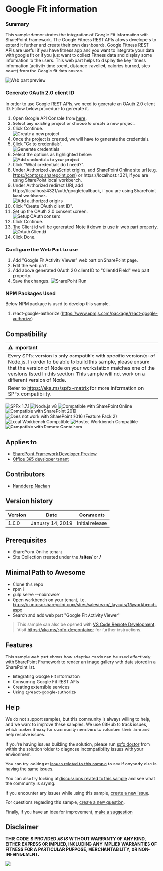 # Google Fit information

### Summary 

This sample demonstrates the integration of Google Fit information with SharePoint Framework. The Google Fitness REST APIs allows developers to extend it further and create their own dashboards. Google Fitness REST APIs are useful if you have fitness app and you want to integrate your data with google fit or if you just want to collect Fitness data and display some information to the users. This web part helps to display the key fitness information (activity time spent,  distance travelled, calories burned, step count) from the Google fit data source.

![Web part preview][figure1]

### Generate OAuth 2.0 client ID

In order to use Google REST APIs, we need to generate an OAuth 2.0 client ID. Follow below procedure to generate it.
1. Open Google API Console from [here](https://console.developers.google.com/flows/enableapi?apiid=fitness).
2. Select any existing project or choose to create a new project.
3. Click Continue. <br/>
![Create a new project][figure3]
4. Once the project is created, we will have to generate the credentials.
5. Click "Go to credentials".<br/>
![Generate credentials][figure4]
6. Select the options as highlighted below:<br/>
![Add credentials to your project][figure5]
7. Click "What credentials do I need?".
8. Under Authorized JavaScript origins, add SharePoint Online site url (e.g. https://contoso.sharepoint.com) or https://localhost:4321, if you are using SharePoint local workbench.
9. Under Authorized redirect URI, add https://localhost:4321/auth/google/callback, if you are using SharePoint local workbench.<br/>
![Add authorized origins][figure6]
10. Click "Create OAuth client ID".
11. Set up the OAuth 2.0 consent screen.<br/>
![Setup OAuth consent][figure7]
12. Click Continue.
13. The Client id will be generated. Note it down to use in web part property.<br/>
![OAuth ClientId][figure8]
14. Click Done.

### Configure the Web Part to use
1. Add "Google Fit Activity Viewer" web part on SharePoint page.
2. Edit the web part.
3. Add above generated OAuth 2.0 client ID to "ClientId Field" web part property.
4. Save the changes.
![SharePoint Run][figure2]

### NPM Packages Used
Below NPM package is used to develop this sample.
1.	react-google-authorize (https://www.npmjs.com/package/react-google-authorize) 


## Compatibility

| :warning: Important          |
|:---------------------------|
| Every SPFx version is only compatible with specific version(s) of Node.js. In order to be able to build this sample, please ensure that the version of Node on your workstation matches one of the versions listed in this section. This sample will not work on a different version of Node.|
|Refer to <https://aka.ms/spfx-matrix> for more information on SPFx compatibility.   |

![SPFx 1.7.1](https://img.shields.io/badge/SPFx-1.7.1-green.svg) 
![Node.js v8](https://img.shields.io/badge/Node.js-v8-green.svg) 
![Compatible with SharePoint Online](https://img.shields.io/badge/SharePoint%20Online-Compatible-green.svg)
![Compatible with SharePoint 2019](https://img.shields.io/badge/SharePoint%20Server%202019-Compatible-green.svg)
![Does not work with SharePoint 2016 (Feature Pack 2)](https://img.shields.io/badge/SharePoint%20Server%202016%20(Feature%20Pack%202)-Incompatible-red.svg "SharePoint Server 2016 Feature Pack 2 requires SPFx 1.1")
![Local Workbench Compatible](https://img.shields.io/badge/Local%20Workbench-Compatible-green.svg)
![Hosted Workbench Compatible](https://img.shields.io/badge/Hosted%20Workbench-Compatible-green.svg)
![Compatible with Remote Containers](https://img.shields.io/badge/Remote%20Containers-Compatible-green.svg)

## Applies to
* [SharePoint Framework Developer Preview](https://learn.microsoft.com/sharepoint/dev/spfx/sharepoint-framework-overview)
* [Office 365 developer tenant](https://learn.microsoft.com/sharepoint/dev/spfx/set-up-your-developer-tenant)

## Contributors

* [Nanddeep Nachan](https://github.com/nanddeepn) 

## Version history

Version|Date|Comments
-------|----|--------
1.0.0|January 14, 2019|Initial release

## Prerequisites

- SharePoint Online tenant 
- Site Collection created under the **/sites/** or **/**

## Minimal Path to Awesome

- Clone this repo
- npm i
- gulp serve --nobrowser
- Open workbench on your tenant, i.e. https://contoso.sharepoint.com/sites/salesteam/_layouts/15/workbench.aspx
- Search and add web part "Google Fit Activity Viewer"

>  This sample can also be opened with [VS Code Remote Development](https://code.visualstudio.com/docs/remote/remote-overview). Visit https://aka.ms/spfx-devcontainer for further instructions.

## Features
This sample web part shows how adaptive cards can be used effectively with SharePoint Framework to render an image gallery with data stored in a SharePoint list.
- Integrating Google Fit information
- Consuming Google Fit REST APIs
- Creating extensible services
- Using @react-google-authorize

## Help

We do not support samples, but this community is always willing to help, and we want to improve these samples. We use GitHub to track issues, which makes it easy for  community members to volunteer their time and help resolve issues.

If you're having issues building the solution, please run [spfx doctor](https://pnp.github.io/cli-microsoft365/cmd/spfx/spfx-doctor/) from within the solution folder to diagnose incompatibility issues with your environment.

You can try looking at [issues related to this sample](https://github.com/pnp/sp-dev-fx-webparts/issues?q=label%3A%22sample%3A%20react-google-fit%22) to see if anybody else is having the same issues.

You can also try looking at [discussions related to this sample](https://github.com/pnp/sp-dev-fx-webparts/discussions?discussions_q=react-google-fit) and see what the community is saying.

If you encounter any issues while using this sample, [create a new issue](https://github.com/pnp/sp-dev-fx-webparts/issues/new?assignees=&labels=Needs%3A+Triage+%3Amag%3A%2Ctype%3Abug-suspected%2Csample%3A%20react-google-fit&template=bug-report.yml&sample=react-google-fit&authors=@nanddeepn&title=react-google-fit%20-%20).

For questions regarding this sample, [create a new question](https://github.com/pnp/sp-dev-fx-webparts/issues/new?assignees=&labels=Needs%3A+Triage+%3Amag%3A%2Ctype%3Aquestion%2Csample%3A%20react-google-fit&template=question.yml&sample=react-google-fit&authors=@nanddeepn&title=react-google-fit%20-%20).

Finally, if you have an idea for improvement, [make a suggestion](https://github.com/pnp/sp-dev-fx-webparts/issues/new?assignees=&labels=Needs%3A+Triage+%3Amag%3A%2Ctype%3Aenhancement%2Csample%3A%20react-google-fit&template=suggestion.yml&sample=react-google-fit&authors=@nanddeepn&title=react-google-fit%20-%20).


## Disclaimer

**THIS CODE IS PROVIDED *AS IS* WITHOUT WARRANTY OF ANY KIND, EITHER EXPRESS OR IMPLIED, INCLUDING ANY IMPLIED WARRANTIES OF FITNESS FOR A PARTICULAR PURPOSE, MERCHANTABILITY, OR NON-INFRINGEMENT.**

<img src="https://m365-visitor-stats.azurewebsites.net/sp-dev-fx-webparts/samples/react-google-fit" />

[figure1]: ./assets/webpart-preview.png
[figure2]: ./assets/sharepoint-run.gif
[figure3]: ./assets/create-new-project.png
[figure4]: ./assets/generate-credentials.png
[figure5]: ./assets/add-credentials-to-your-project.png
[figure6]: ./assets/add-authorized-origins.png
[figure7]: ./assets/setup-oauth-consent.png
[figure8]: ./assets/oauth-clientid.png

